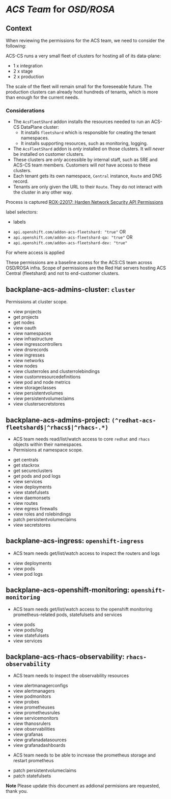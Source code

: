 # *ACS Team* for *OSD/ROSA*

## Context

When reviewing the permissions for the ACS team, we need to consider the following:

ACS-CS runs a very small fleet of clusters for hosting all of its data-plane:
- 1 x integration
- 2 x stage
- 2 x production

The scale of the fleet will remain small for the foreseeable future.
The production clusters can already host hundreds of tenants, which is more
than enough for the current needs.

### Considerations
- The `AcsFleetShard` addon installs the resources needed to run an ACS-CS DataPlane cluster:
  - It installs `fleetshard` which is responsible for creating the tenant namespaces.
  - It installs supporting resources, such as monitoring, logging.
- The `AcsFleetShard` addon is *only* installed on those clusters. It will *never* be installed on customer clusters.
- These clusters are *only* accessible by internal staff, such as SRE and ACS-CS team members. Customers will *not* have access to these clusters.
- Each tenant gets its own namespace, `Central` instance, `Route` and DNS record.
- Tenants are only given the URL to their `Route`. They do not interact with the cluster in any other way.

Process is captured [ROX-22017: Harden Network Security API Permissions](https://docs.google.com/document/d/1lyzFjK51py6o62zS5ErPFLbCNVJfq4e5PvVI2Y2z0Mg/edit)

label selectors:
* labels
- `api.openshift.com/addon-acs-fleetshard: "true"` OR
- `api.openshift.com/addon-acs-fleetshard-qa: "true"` OR
- `api.openshift.com/addon-acs-fleetshard-dev: "true"` 

For where access is applied

These permissions are a baseline access for the ACS:CS team across OSD/ROSA infra.  Scope of permissions are the Red Hat servers hosting ACS Central (fleetshard) and not to end-customer clusters.

## backplane-acs-admins-cluster: `cluster`
Permissions at cluster scope. 

* view projects
* get projects
* get nodes
* view oauth
* view namespaces
* view infrastructure
* view ingresscontrollers
* view dnsrecords
* view ingresses
* view networks
* view nodes
* view clusterroles and clusterrolebindings
* view customresourcedefinitions
* view pod and node metrics
* view storageclasses
* view persistentvolumes
* view persistentvolumeclaims
* view clustersecretstores

## backplane-acs-admins-project: `(^redhat-acs-fleetshard$|^rhacs$|^rhacs-.*)`
- ACS team needs read/list/watch access to core `redhat` and `rhacs` objects within their namespaces.
- Permisions at namespace scope.

* get centrals
* get stackrox
* get secureclusters
* get pods and pod logs
* view services
* view deployments
* view statefulsets
* view daemonsets
* view routes
* view egress firewalls
* view roles and rolebindings
* patch persistentvolumeclaims
* view secretstores

## backplane-acs-ingress: `openshift-ingress`

- ACS team needs get/list/watch access to inspect the routers and logs

* view deployments
* view pods
* view pod logs

## backplane-acs-openshift-monitoring: `openshift-monitoring`

- ACS team needs get/list/watch access to the openshift monitoring prometheus-related pods, statefulsets and services

* view pods
* view pods/log
* view statefulsets
* view services

## backplane-acs-rhacs-observability: `rhacs-observability`

- ACS team needs to inspect the observability resources

* view alertmanagerconfigs
* view alertmanagers
* view podmonitors
* view probes
* view prometheuses
* view prometheusrules
* view servicemonitors
* view thanosrulers
* view observabilities
* view grafanas
* view grafanadatasources
* view grafanadashboards

- ACS team needs to be able to increase the prometheus storage and restart prometheus

* patch persistentvolumeclaims
* patch statefulsets

**Note** Please update this document as addional permisions are requested, thank you.